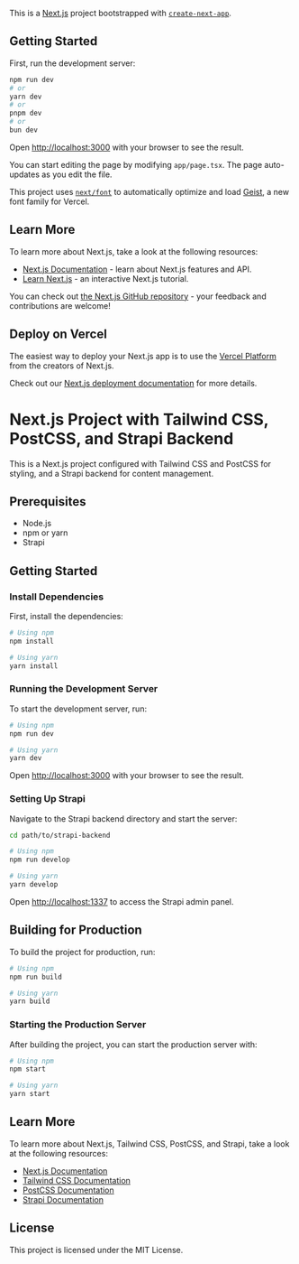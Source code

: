 This is a [Next.js](https://nextjs.org) project bootstrapped with [`create-next-app`](https://nextjs.org/docs/app/api-reference/cli/create-next-app).

## Getting Started

First, run the development server:

```bash
npm run dev
# or
yarn dev
# or
pnpm dev
# or
bun dev
```

Open [http://localhost:3000](http://localhost:3000) with your browser to see the result.

You can start editing the page by modifying `app/page.tsx`. The page auto-updates as you edit the file.

This project uses [`next/font`](https://nextjs.org/docs/app/building-your-application/optimizing/fonts) to automatically optimize and load [Geist](https://vercel.com/font), a new font family for Vercel.

## Learn More

To learn more about Next.js, take a look at the following resources:

- [Next.js Documentation](https://nextjs.org/docs) - learn about Next.js features and API.
- [Learn Next.js](https://nextjs.org/learn) - an interactive Next.js tutorial.

You can check out [the Next.js GitHub repository](https://github.com/vercel/next.js) - your feedback and contributions are welcome!

## Deploy on Vercel

The easiest way to deploy your Next.js app is to use the [Vercel Platform](https://vercel.com/new?utm_medium=default-template&filter=next.js&utm_source=create-next-app&utm_campaign=create-next-app-readme) from the creators of Next.js.

Check out our [Next.js deployment documentation](https://nextjs.org/docs/app/building-your-application/deploying) for more details.

# Next.js Project with Tailwind CSS, PostCSS, and Strapi Backend

This is a Next.js project configured with Tailwind CSS and PostCSS for styling, and a Strapi backend for content management.

## Prerequisites

- Node.js
- npm or yarn
- Strapi

## Getting Started

### Install Dependencies

First, install the dependencies:

```bash
# Using npm
npm install

# Using yarn
yarn install
```

### Running the Development Server

To start the development server, run:

```bash
# Using npm
npm run dev

# Using yarn
yarn dev
```

Open [http://localhost:3000](http://localhost:3000) with your browser to see the result.

### Setting Up Strapi

Navigate to the Strapi backend directory and start the server:

```bash
cd path/to/strapi-backend

# Using npm
npm run develop

# Using yarn
yarn develop
```

Open [http://localhost:1337](http://localhost:1337) to access the Strapi admin panel.

## Building for Production

To build the project for production, run:

```bash
# Using npm
npm run build

# Using yarn
yarn build
```

### Starting the Production Server

After building the project, you can start the production server with:

```bash
# Using npm
npm start

# Using yarn
yarn start
```

## Learn More

To learn more about Next.js, Tailwind CSS, PostCSS, and Strapi, take a look at the following resources:

- [Next.js Documentation](https://nextjs.org/docs)
- [Tailwind CSS Documentation](https://tailwindcss.com/docs)
- [PostCSS Documentation](https://postcss.org/)
- [Strapi Documentation](https://strapi.io/documentation/)

## License

This project is licensed under the MIT License.